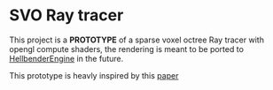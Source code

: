 # SVO Ray tracer

This project is a **PROTOTYPE** of a sparse voxel octree Ray tracer with opengl compute shaders, the rendering is meant to be ported to [HellbenderEngine](https://github.com/Goutch/HellbenderEngine) in the future. 

This prototype is heavly inspired by this [paper](https://research.nvidia.com/sites/default/files/pubs/2010-02_Efficient-Sparse-Voxel/laine2010tr1_paper.pdf)
